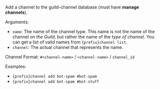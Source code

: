 Add a channel to the guild-channel database (must have **manage channels**).

Arguments:
* `name`: The name of the channel type. This name is not the name of the channel *on the Guild*, but rather the name of the *type of channel*. You can get a list of valid names from `{prefix}channel list`.
* `channel`: The actual channel that represents the name.

Channel Format: `#<channel-name>` / `<channel-name>` / `channel_id`

Examples:
* `{prefix}channel add bot-spam #bot-spam`
* `{prefix}channel add bot-spam #bot-stuff`
